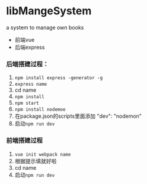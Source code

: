 # libMangeSystem
a system to manage own books
- 前端vue
- 后端express
### 后端搭建过程：
1. `npm install express -generator -g`
2.  `express name `
3. cd name
4. `npm install`
5. `npm start`
6. `npm install nodemoe`
7. 在package.json的scripts里面添加 "dev": "nodemon"
8. 启动`npm run dev`
### 前端搭建过程
1. `vue init webpack name`
2. 根据提示填就好啦
3. cd name
4. 启动`npm run dev`
